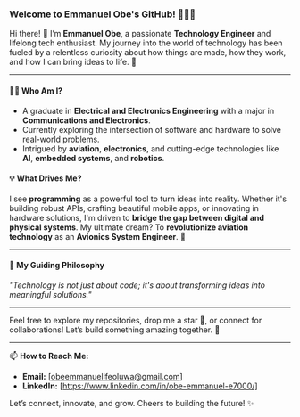 ### Welcome to Emmanuel Obe's GitHub! 👨‍💻✨  

Hi there! 👋 I’m **Emmanuel Obe**, a passionate **Technology Engineer** and lifelong tech enthusiast. My journey into the world of technology has been fueled by a relentless curiosity about how things are made, how they work, and how I can bring ideas to life. 🚀  

---

#### 👨‍🔧 **Who Am I?**
- A graduate in **Electrical and Electronics Engineering** with a major in **Communications and Electronics**.  
- Currently exploring the intersection of software and hardware to solve real-world problems.  
- Intrigued by **aviation**, **electronics**, and cutting-edge technologies like **AI**, **embedded systems**, and **robotics**.  

#### 💡 **What Drives Me?**
I see **programming** as a powerful tool to turn ideas into reality. Whether it's building robust APIs, crafting beautiful mobile apps, or innovating in hardware solutions, I'm driven to **bridge the gap between digital and physical systems**. My ultimate dream? To **revolutionize aviation technology** as an **Avionics System Engineer**. 🛫  

---

#### 🌟 **My Guiding Philosophy**
*"Technology is not just about code; it's about transforming ideas into meaningful solutions."*  

---

Feel free to explore my repositories, drop me a star 🌟, or connect for collaborations! Let’s build something amazing together. 🚀  

---

📫 **How to Reach Me:**  
- **Email:** [obeemmanuelifeoluwa@gmail.com]  
- **LinkedIn:** [https://www.linkedin.com/in/obe-emmanuel-e7000/]  

Let’s connect, innovate, and grow. Cheers to building the future! ✨  
